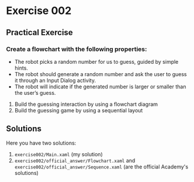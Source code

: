 # Exercise 002

## Practical Exercise

### Create a flowchart with the following properties:

* The robot picks a random number for us to guess, guided by simple hints.
* The robot should generate a random number and ask the user to guess it through an Input Dialog activity.
* The robot will indicate if the generated number is larger or smaller than the user’s guess.

1. Build the guessing interaction by using a flowchart diagram
2. Build the guessing game by using a sequential layout

## Solutions

Here you have two solutions:

1. `exercise002/Main.xaml` (my solution)
2. `exercise002/official_answer/Flowchart.xaml` and `exercise002/official_answer/Sequence.xaml` (are the official Academy's solutions)